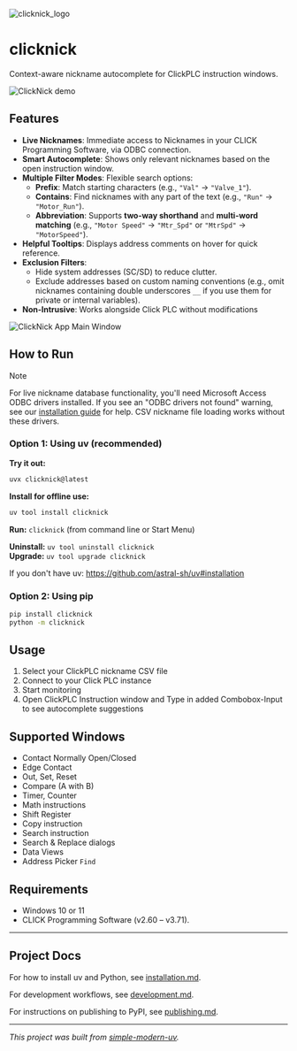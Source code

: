 ![clicknick_logo](https://github.com/user-attachments/assets/2cb7f411-3174-478c-a6c9-409aaa788376)

# clicknick

Context-aware nickname autocomplete for ClickPLC instruction windows.

![ClickNick demo](https://github.com/user-attachments/assets/0275dcf4-6d79-4775-8763-18b13e8fd3a3)

## Features

- **Live Nicknames**: Immediate access to Nicknames in your CLICK Programming Software, via ODBC connection.
- **Smart Autocomplete**: Shows only relevant nicknames based on the open instruction window.
- **Multiple Filter Modes**: Flexible search options:  
  - **Prefix**: Match starting characters (e.g., `"Val"` → `"Valve_1"`).  
  - **Contains**: Find nicknames with any part of the text (e.g., `"Run"` → `"Motor_Run"`).  
  - **Abbreviation**: Supports **two-way shorthand** and **multi-word matching** (e.g., `"Motor Speed"` → `"Mtr_Spd"` or `"MtrSpd"` → `"MotorSpeed"`).
- **Helpful Tooltips**: Displays address comments on hover for quick reference.
- **Exclusion Filters**:  
  - Hide system addresses (SC/SD) to reduce clutter.  
  - Exclude addresses based on custom naming conventions (e.g., omit nicknames containing double underscores `__` if you use them for private or internal variables).  
- **Non-Intrusive**: Works alongside Click PLC without modifications

![ClickNick App Main Window](https://github.com/user-attachments/assets/5d40e719-5aa8-4bfd-a2f7-56b255ff0a04)



## How to Run
> [!NOTE]
> For live nickname database functionality, you'll need Microsoft Access ODBC drivers installed. If you see an "ODBC drivers not found" warning, see our [installation guide](https://github.com/ssweber/clicknick/issues/17) for help. CSV nickname file loading works without these drivers.

### Option 1: Using uv (recommended)
**Try it out:**
```cmd
uvx clicknick@latest
```

**Install for offline use:**
```cmd
uv tool install clicknick
```

**Run:** `clicknick` (from command line or Start Menu)

**Uninstall:** `uv tool uninstall clicknick`  
**Upgrade:** `uv tool upgrade clicknick`

If you don't have uv: https://github.com/astral-sh/uv#installation

### Option 2: Using pip
```cmd
pip install clicknick
python -m clicknick
```

## Usage

1. Select your ClickPLC nickname CSV file
2. Connect to your Click PLC instance
3. Start monitoring
4. Open ClickPLC Instruction window and Type in added Combobox-Input to see autocomplete suggestions

## Supported Windows

- Contact Normally Open/Closed
- Edge Contact
- Out, Set, Reset
- Compare (A with B)
- Timer, Counter
- Math instructions
- Shift Register
- Copy instruction
- Search instruction
- Search & Replace dialogs
- Data Views
- Address Picker `Find`

## Requirements

- Windows 10 or 11
- CLICK Programming Software (v2.60 – v3.71).

* * *

## Project Docs

For how to install uv and Python, see [installation.md](installation.md).

For development workflows, see [development.md](development.md).

For instructions on publishing to PyPI, see [publishing.md](publishing.md).

* * *

*This project was built from
[simple-modern-uv](https://github.com/jlevy/simple-modern-uv).*

